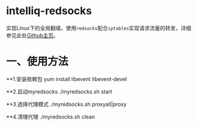 # intelliq-redsocks

实现Linux下的全局翻墙，使用`redsocks`配合`iptables`实现请求流量的转发，详细参见此处[Github主页](https://github.com/darkk/redsocks)。


# 一、使用方法

**1.安装依赖包 yum install  libevent libevent-devel

**2.启动myredsocks ./myredsocks.sh start

**3.选择代理模式 ./myredsocks.sh proxyall|proxy

**4.清理代理 ./myredsocks.sh clean
